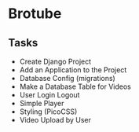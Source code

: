 # Brotube

## Tasks
- Create Django Project
- Add an Application to the Project
- Database Config (migrations)
- Make a Database Table for Videos
- User Login Logout
- Simple Player
- Styling (PicoCSS)
- Video Upload by User
